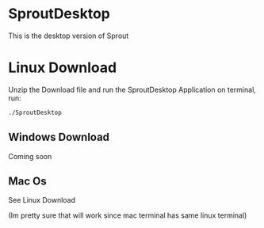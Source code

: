 # SproutDesktop
This is the desktop version of Sprout

# Linux Download
Unzip the Download file and run the SproutDesktop Application on terminal, run:
```bash
./SproutDesktop
```

## Windows Download
Coming soon

## Mac Os
See Linux Download

(Im pretty sure that will work since mac terminal has same linux terminal)
